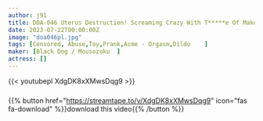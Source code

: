 ```yaml
---
author: j91
title: DOA-046 Uterus Destruction! Screaming Crazy With T*****e Of Mako T*****e Beyond The Limit! Shameful Liquid That Blows Out From The Aphrodisiac Lips That Have Fallen In Confusion!
date: 2023-07-22T00:00:00Z
image: "doa046pl.jpg"
tags: [Censored, Abuse,Toy,Prank,Acme · Orgasm,Dildo	]
maker: [Black Dog / Mousozoku  ]
actress: []
---
```



{{< youtubepl XdgDK8xXMwsDqg9 >}}
###

{{% button href="https://streamtape.to/v/XdgDK8xXMwsDqg9" icon="fas fa-download" %}}download this video{{% /button %}}
